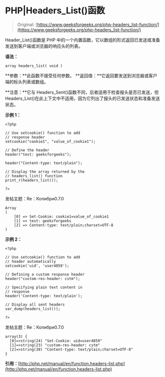# PHP|Headers_List()函数

> Original: [https://www.geeksforgeeks.org/php-headers_list-function/](https://www.geeksforgeeks.org/php-headers_list-function/)

Header_List()函数是 PHP 中的一个内置函数，它以数组的形式返回已发送或准备发送到客户端或浏览器的响应头的列表。

**语法：**

```
array headers_list( void )
```

**参数：**此函数不接受任何参数。
**返回值：**它返回要发送到浏览器或客户端的标头列表或数组。

**注意：**它与 Headers_Sent()函数不同，后者适用于检查报头是否已发送，但 Headers_List()在此上下文中不适用，因为它列出了报头的已发送状态和准备发送状态。

**示例 1：**

```
<?php

// Use setcookie() function to add
// response header
setcookie("cookie1", "value_of_cookie1");

// Define the header 
header("test: geeksforgeeks");

header("Content-type: text/plain");

// Display the array returned by the
// headers_list() function
print_r(headers_list());

?>
```

发帖主题：Re：Колибри0.7.0

```
Array
(   
    [0] => Set-Cookie: cookie1=value_of_cookie1
    [1] => test: geeksforgeeks
    [2] => Content-type: text/plain;charset=UTF-8
)

```

**示例 2：**

```
<?php

// Use setcookie() function to add 
// header automatically
setcookie('uid', 'user4059');

// Defining a custom response header
header("custom-res-header: cstm");

// Specifying plain text content in
// response
header('Content-type: text/plain');

// Display all sent headers
var_dump(headers_list());

?>
```

发帖主题：Re：Колибри0.7.0

```
array(3) {
  [0]=>string(24) "Set-Cookie: uid=user4059"
  [1]=>string(23) "custom-res-header: cstm"
  [2]=>string(38) "Content-type: text/plain;charset=UTF-8"
}

```

**引用：**[http://php.net/manual/en/function.headers-list.php](http://php.net/manual/en/function.headers-list.php)